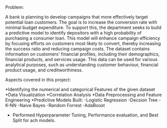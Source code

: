Problem:


A bank is planning to develop campaigns that more effectively target potential loan customers. The goal is to increase the conversion rate with minimal budget expenditure. 
To support this, the department seeks to build a predictive model to identify depositors with a high probability of purchasing a consumer loan. This model will enhance campaign efficiency by
focusing efforts on customers most likely to convert, thereby increasing the success ratio and reducing campaign costs.
The dataset contains information on customers' financial profiles, including their demographics, financial products, and services usage. 
This data can be used for various analytical purposes, such as understanding customer behaviour, financial product usage, and creditworthiness.


Aspects covered in this project:

*Identifying the numerical and categorical Features of the given dataset
*Data Visualization
*Correlation Analysis
*Data Preprocessing and Feature Engineering
*Predictive Models Built:
 -Logistic Regression
 -Decsion Tree
 -K-NN
 -Naive Bayes
 -Random Forrest
 -AdaBoost
* Performed Hyperparameter Tuning, Performance evaluation, and Best Split for ach models.
